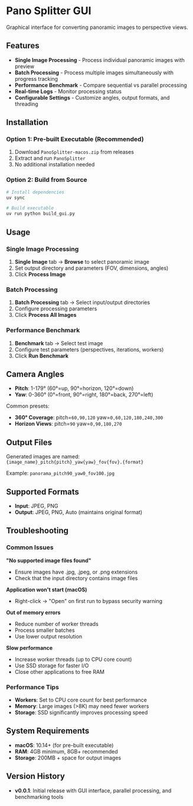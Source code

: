 # Pano Splitter GUI

Graphical interface for converting panoramic images to perspective views.

## Features

- **Single Image Processing** - Process individual panoramic images with preview
- **Batch Processing** - Process multiple images simultaneously with progress tracking
- **Performance Benchmark** - Compare sequential vs parallel processing
- **Real-time Logs** - Monitor processing status
- **Configurable Settings** - Customize angles, output formats, and threading

## Installation

### Option 1: Pre-built Executable (Recommended)

1. Download `PanoSplitter-macos.zip` from releases
2. Extract and run `PanoSplitter`
3. No additional installation needed

### Option 2: Build from Source

```bash
# Install dependencies
uv sync

# Build executable
uv run python build_gui.py
```

## Usage

### Single Image Processing

1. **Single Image** tab → **Browse** to select panoramic image
2. Set output directory and parameters (FOV, dimensions, angles)
3. Click **Process Image**

### Batch Processing

1. **Batch Processing** tab → Select input/output directories
2. Configure processing parameters
3. Click **Process All Images**

### Performance Benchmark

1. **Benchmark** tab → Select test image
2. Configure test parameters (perspectives, iterations, workers)
3. Click **Run Benchmark**

## Camera Angles

- **Pitch**: 1-179° (60°=up, 90°=horizon, 120°=down)
- **Yaw**: 0-360° (0°=front, 90°=right, 180°=back, 270°=left)

Common presets:

- **360° Coverage**: pitch=`60,90,120` yaw=`0,60,120,180,240,300`
- **Horizon Views**: pitch=`90` yaw=`0,90,180,270`

## Output Files

Generated images are named: `{image_name}_pitch{pitch}_yaw{yaw}_fov{fov}.{format}`

Example: `panorama_pitch90_yaw0_fov100.jpg`

## Supported Formats

- **Input**: JPEG, PNG
- **Output**: JPEG, PNG, Auto (maintains original format)

## Troubleshooting

### Common Issues

**"No supported image files found"**

- Ensure images have .jpg, .jpeg, or .png extensions
- Check that the input directory contains image files

**Application won't start (macOS)**

- Right-click → "Open" on first run to bypass security warning

**Out of memory errors**

- Reduce number of worker threads
- Process smaller batches
- Use lower output resolution

**Slow performance**

- Increase worker threads (up to CPU core count)
- Use SSD storage for faster I/O
- Close other applications to free RAM

### Performance Tips

- **Workers**: Set to CPU core count for best performance
- **Memory**: Large images (>8K) may need fewer workers
- **Storage**: SSD significantly improves processing speed

## System Requirements

- **macOS**: 10.14+ (for pre-built executable)
- **RAM**: 4GB minimum, 8GB+ recommended
- **Storage**: 200MB + space for output images

## Version History

- **v0.0.1**: Initial release with GUI interface, parallel processing, and benchmarking tools
